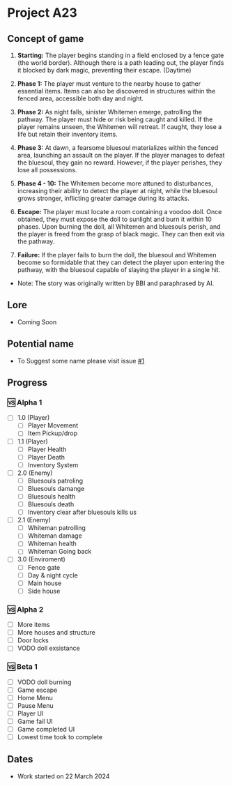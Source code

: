 # Project A23

## Concept of game
1. **Starting:** The player begins standing in a field enclosed by a fence gate (the world border). Although there is a path leading out, the player finds it blocked by dark magic, preventing their escape. (Daytime)

2. **Phase 1:** The player must venture to the nearby house to gather essential items. Items can also be discovered in structures within the fenced area, accessible both day and night.

3. **Phase 2:** As night falls, sinister Whitemen emerge, patrolling the pathway. The player must hide or risk being caught and killed. If the player remains unseen, the Whitemen will retreat. If caught, they lose a life but retain their inventory items.

4. **Phase 3:** At dawn, a fearsome bluesoul materializes within the fenced area, launching an assault on the player. If the player manages to defeat the bluesoul, they gain no reward. However, if the player perishes, they lose all possessions.

5. **Phase 4 - 10:** The Whitemen become more attuned to disturbances, increasing their ability to detect the player at night, while the bluesoul grows stronger, inflicting greater damage during its attacks.

6. **Escape:** The player must locate a room containing a voodoo doll. Once obtained, they must expose the doll to sunlight and burn it within 10 phases. Upon burning the doll, all Whitemen and bluesouls perish, and the player is freed from the grasp of black magic. They can then exit via the pathway.

7. **Failure:** If the player fails to burn the doll, the bluesoul and Whitemen become so formidable that they can detect the player upon entering the pathway, with the bluesoul capable of slaying the player in a single hit.

- Note: The story was originally written by BBI and paraphrased by AI.

## Lore
- Coming Soon

## Potential name
- To Suggest some name please visit issue [#1](https://github.com/BIGBEASTISHANK/Project-A24/issues/1)

## Progress
### 🆚 Alpha 1
- [ ] 1.0 (Player)
	- [ ] Player Movement
	- [ ] Item Pickup/drop
- [ ]  1.1 (Player)
	- [ ] Player Health
	- [ ] Player Death
	- [ ] Inventory System
- [ ] 2.0 (Enemy)
	- [ ] Bluesouls patroling
	- [ ] Bluesouls damange
	- [ ] Bluesouls health
	- [ ] Bluesouls death
	- [ ] Inventory clear after bluesouls kills us
- [ ] 2.1 (Enemy)
	- [ ] Whiteman patrolling
	- [ ] Whiteman damage
	- [ ] Whiteman health
	- [ ] Whiteman Going back
- [ ] 3.0 (Enviroment)
	- [ ] Fence gate
	- [ ] Day & night cycle
	- [ ] Main house
	- [ ] Side house

### 🆚 Alpha 2
- [ ]  More items
- [ ] More houses and structure
- [ ] Door locks
- [ ] VODO doll exsistance

### 🆚 Beta 1
- [ ] VODO doll burning
- [ ] Game escape
- [ ] Home Menu
- [ ] Pause Menu
- [ ] Player UI
- [ ] Game fail UI
- [ ] Game completed UI
- [ ] Lowest time took to complete

## Dates
- Work started on 22 March 2024